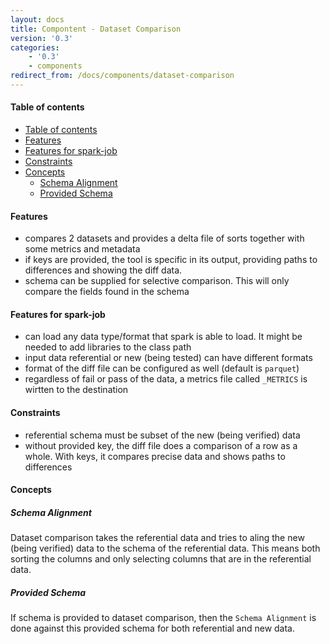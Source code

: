 ```yaml
---
layout: docs
title: Compontent - Dataset Comparison
version: '0.3'
categories:
    - '0.3'
    - components
redirect_from: /docs/components/dataset-comparison
---
```


#### Table of contents

- [Table of contents](#table-of-contents)
- [Features](#features)
- [Features for spark-job](#features-for-spark-job)
- [Constraints](#constraints)
- [Concepts](#concepts)
  - [Schema Alignment](#schema-alignment)
  - [Provided Schema](#provided-schema)

#### Features

- compares 2 datasets and provides a delta file of sorts together with some metrics and metadata
- if keys are provided, the tool is specific in its output, providing paths to differences and showing the diff data.
- schema can be supplied for selective comparison. This will only compare the fields found in the schema

#### Features for spark-job

- can load any data type/format that spark is able to load. It might be needed to add libraries to the class path
- input data referential or new (being tested) can have different formats
- format of the diff file can be configured as well (default is `parquet`)
- regardless of fail or pass of the data, a metrics file called `_METRICS` is wirtten to the destination

#### Constraints

- referential schema must be subset of the new (being verified) data
- without provided key, the diff file does a comparison of a row as a whole. With keys, it compares precise data and shows paths to differences

#### Concepts

##### Schema Alignment

Dataset comparison takes the referential data and tries to aling the new (being verified) data to the schema of the referential data. This means both sorting the columns and only selecting columns that are in the referential data.

##### Provided Schema

If schema is provided to dataset comparison, then the `Schema Alignment` is done against this provided schema for both referential and new data.


